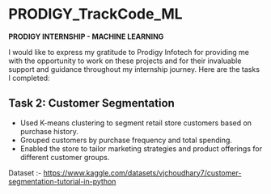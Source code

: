 # PRODIGY_TrackCode_ML
**PRODIGY INTERNSHIP - MACHINE LEARNING**

I would like to express my gratitude to Prodigy Infotech for providing me with the opportunity to work on these projects and for their invaluable support and guidance throughout my internship journey. Here are the tasks I completed:


## Task 2: Customer Segmentation
- Used K-means clustering to segment retail store customers based on purchase history.
- Grouped customers by purchase frequency and total spending.
- Enabled the store to tailor marketing strategies and product offerings for different customer groups.

 Dataset :- https://www.kaggle.com/datasets/vjchoudhary7/customer-segmentation-tutorial-in-python

